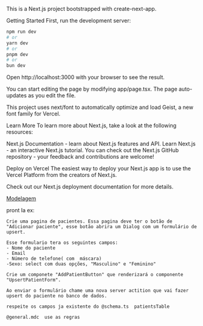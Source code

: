 This is a Next.js project bootstrapped with create-next-app.

Getting Started
First, run the development server:

```bash
npm run dev
# or
yarn dev
# or
pnpm dev
# or
bun dev
```

Open http://localhost:3000 with your browser to see the result.

You can start editing the page by modifying app/page.tsx. The page auto-updates as you edit the file.

This project uses next/font to automatically optimize and load Geist, a new font family for Vercel.

Learn More
To learn more about Next.js, take a look at the following resources:

Next.js Documentation - learn about Next.js features and API.
Learn Next.js - an interactive Next.js tutorial.
You can check out the Next.js GitHub repository - your feedback and contributions are welcome!

Deploy on Vercel
The easiest way to deploy your Next.js app is to use the Vercel Platform from the creators of Next.js.

Check out our Next.js deployment documentation for more details.

[Modelagem](https://app.eraser.io/workspace/gnsaWrNxRRmFcsNIGxe0?origin=share)

pront Ia ex:

```text
Crie uma pagina de pacientes. Essa pagina deve ter o botão de "Adicionar paciente", esse botão abrira um Dialog com um formulário de upsert.

Esse formulario tera os seguintes campos:
- Nome do paciente
- Email
- Número de telefone( com  máscara)
-Sexo: select com duas opções, "Masculino" e "Feminino"

Crie um componete "AddPatientButton" que renderizará o componente "UpsertPatientForm".

Ao enviar o formulário chame uma nova server actition que vai fazer  upsert do paciente no banco de dados.

respeite os campos ja existente do @schema.ts  patientsTable

@general.mdc  use as regras
```
